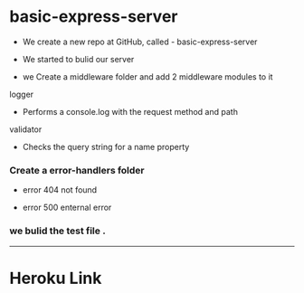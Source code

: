 # basic-express-server

- We create a new repo at GitHub, called - basic-express-server

- We started to bulid our server

- we Create a middleware folder and add 2 middleware modules to it

 logger 
 
 - Performs a console.log with the request method and path

 validator
 - Checks the query string for a name property

  ### Create a error-handlers folder
- error 404 not found 

- error 500 enternal error


### we bulid the test file .
---
# Heroku Link
